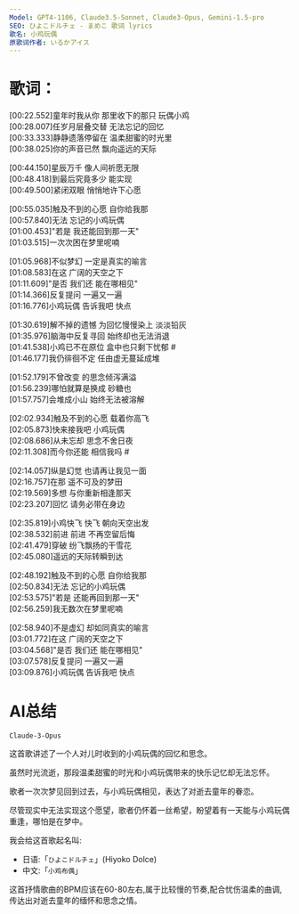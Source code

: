 ```yaml
---
Model: GPT4-1106, Claude3.5-Sonnet, Claude3-Opus, Gemini-1.5-pro
SEO: ひよこドルチェ - まめこ 歌词 lyrics
歌名: 小鸡玩偶
原歌词作者: いるかアイス
---
```


歌词：
======

[00:22.552]童年时我从你 那里收下的那只 玩偶小鸡  
[00:28.007]任岁月层叠交替  无法忘记的回忆  
[00:33.333]静静遗落停留在 温柔甜蜜的时光里  
[00:38.025]你的声音已然 飘向遥远的天际  

[00:44.150]星辰万千 像人间祈愿无限  
[00:48.418]到最后究竟多少 能实现  
[00:49.500]紧闭双眼 悄悄地许下心愿  

[00:55.035]触及不到的心愿 自你给我那  
[00:57.840]无法 忘记的小鸡玩偶   
[01:00.453]"若是 我还能回到那一天"  
[01:03.515]一次次困在梦里呢喃  

[01:05.968]不似梦幻 一定是真实的喻言  
[01:08.583]在这 广阔的天空之下  
[01:11.609]"是否 我们还 能在哪相见"  
[01:14.366]反复提问 一遍又一遍  
[01:16.776]小鸡玩偶 告诉我吧 快点  

[01:30.619]解不掉的遗憾 为回忆慢慢染上 淡淡铅灰  
[01:35.976]脑海中反复寻回 始终却也无法消退  
[01:41.538]小鸡已不在原位 盒中也只剩下忧郁  #  
[01:46.177]我仍徘徊不定 任由虚无蔓延成堆  

[01:52.179]不曾改变 的思念倾泻满溢   
[01:56.239]哪怕就算是换成 砂糖也  
[01:57.757]会堆成小山 始终无法被溶解   

[02:02.934]触及不到的心愿 载着你高飞  
[02:05.873]快来接我吧 小鸡玩偶  
[02:08.686]从未忘却 思念不舍日夜  
[02:11.308]而今你还能 相信我吗  #  

[02:14.057]纵是幻觉 也请再让我见一面  
[02:16.757]在那 遥不可及的梦田  
[02:19.569]多想 与你重新相逢那天  
[02:23.207]回忆 请务必带在身边  

[02:35.819]小鸡快飞 快飞 朝向天空出发  
[02:38.532]前进 前进 不再空留后悔  
[02:41.479]穿破 纷飞飘扬的干雪花  
[02:45.080]遥远的天际转瞬到达  

[02:48.192]触及不到的心愿 自你给我那  
[02:50.834]无法 忘记的小鸡玩偶   
[02:53.575]"若是 还能再回到那一天"  
[02:56.259]我无数次在梦里呢喃  

[02:58.940]不是虚幻 却如同真实的喻言  
[03:01.772]在这 广阔的天空之下  
[03:04.568]"是否 我们还 能在哪相见"  
[03:07.578]反复提问 一遍又一遍  
[03:09.876]小鸡玩偶 告诉我吧 快点  

AI总结
======
`Claude-3-Opus`

这首歌讲述了一个人对儿时收到的小鸡玩偶的回忆和思念。

虽然时光流逝，那段温柔甜蜜的时光和小鸡玩偶带来的快乐记忆却无法忘怀。

歌者一次次梦见回到过去，与小鸡玩偶相见，表达了对逝去童年的眷恋。

尽管现实中无法实现这个愿望，歌者仍怀着一丝希望，盼望着有一天能与小鸡玩偶重逢，哪怕是在梦中。

我会给这首歌起名叫:
- 日语:「`ひよこドルチェ`」(Hiyoko Dolce)
- 中文:「`小鸡布偶`」

这首抒情歌曲的BPM应该在60-80左右,属于比较慢的节奏,配合忧伤温柔的曲调,传达出对逝去童年的缅怀和思念之情。